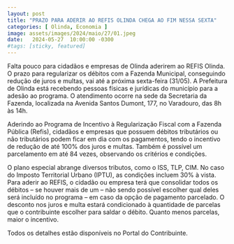 ```yaml
---
layout: post
title: "PRAZO PARA ADERIR AO REFIS OLINDA CHEGA AO FIM NESSA SEXTA"
categories: [ Olinda, Economia ]
image: assets/images/2024/maio/27/01.jpeg
date:   2024-05-27  10:00:00 -0300
#tags: [sticky, featured]
---
```

Falta pouco para cidadãos e empresas de Olinda aderirem ao REFIS Olinda. O prazo para regularizar os débitos com a Fazenda Municipal, conseguindo redução de juros e multas, vai até a próxima sexta-feira (31/05). A Prefeitura de Olinda está recebendo pessoas físicas e jurídicas do município para a adesão ao programa. O atendimento ocorre na sede da Secretaria da Fazenda, localizada na Avenida Santos Dumont, 177, no Varadouro, das 8h às 14h.

Aderindo ao Programa de Incentivo à Regularização Fiscal com a Fazenda Pública (Refis), cidadãos e empresas que possuem débitos tributários ou não tributários podem ficar em dia com os pagamentos, tendo o incentivo de redução de até 100% dos juros e multas. Também é possível um parcelamento em até 84 vezes, observando os critérios e condições.

O plano especial abrange diversos tributos, como o ISS, TLP, CIM. No caso do Imposto Territorial Urbano (IPTU), as condições incluem 30% à vista. Para aderir ao REFIS, o cidadão ou empresa terá que consolidar todos os débitos – se houver mais de um – não sendo possível escolher qual deles será incluído no programa – em caso da opção de pagamento parcelado. O desconto nos juros e multa estará condicionado à quantidade de parcelas que o contribuinte escolher para saldar o débito. Quanto menos parcelas, maior o incentivo.

Todos os detalhes estão disponíveis no Portal do Contribuinte.
